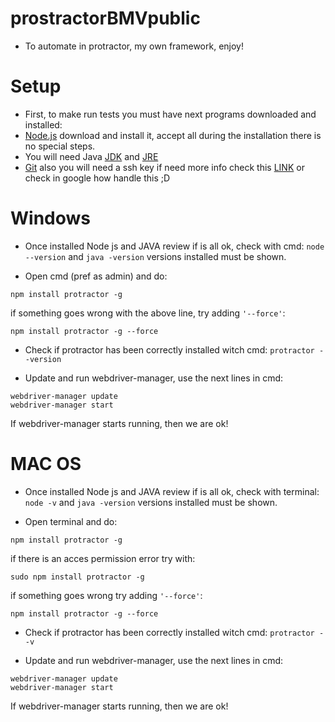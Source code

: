 # prostractorBMVpublic

- To automate in protractor, my own framework, enjoy!

# Setup

- First, to make run tests you must have next programs downloaded and installed:
- [Node.js](https://nodejs.org/es/) download and install it, accept all during the installation there is no special steps. 
- You will need Java [JDK](https://www.oracle.com/technetwork/java/javase/downloads/jdk8-downloads-2133151.html) and [JRE](https://www.java.com/download/)
- [Git](https://git-scm.com/) also you will need a ssh key if need more info check this [LINK](https://confluence.atlassian.com/bitbucketserver/creating-ssh-keys-776639788.html) or check in google how handle this ;D

# Windows

- Once installed Node js and JAVA review if is all ok, check with cmd: `node --version` and `java -version` versions installed must be shown.

- Open cmd (pref as admin) and do: 
```
npm install protractor -g
```
if something goes wrong with the above line, try adding `'--force'`:
```
npm install protractor -g --force
```

- Check if protractor has been correctly installed witch cmd: `protractor --version`

- Update and run webdriver-manager, use the next lines in cmd:
```
webdriver-manager update
webdriver-manager start
```
If webdriver-manager starts running, then we are ok!


# MAC OS

- Once installed Node js and JAVA review if is all ok, check with terminal: `node -v` and `java -version` versions installed must be shown.

- Open terminal and do: 
```
npm install protractor -g
```
if there is an acces permission error try with:
```
sudo npm install protractor -g
```
if something goes wrong try adding `'--force'`:
```
npm install protractor -g --force
```

- Check if protractor has been correctly installed witch cmd: `protractor --v`

- Update and run webdriver-manager, use the next lines in cmd:
```
webdriver-manager update
webdriver-manager start
```
If webdriver-manager starts running, then we are ok!
